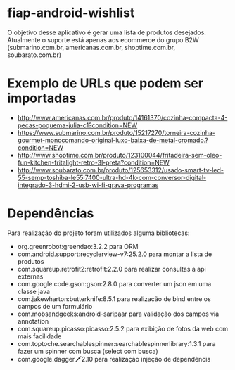 # fiap-android-wishlist

O objetivo desse aplicativo é gerar uma lista de produtos desejados. Atualmente o suporte está
apenas aos ecommerce do grupo B2W (submarino.com.br, americanas.com.br, shoptime.com.br, soubarato.com.br)

# Exemplo de URLs que podem ser importadas

 - http://www.americanas.com.br/produto/14161370/cozinha-compacta-4-pecas-poquema-julia-c1?condition=NEW
 - https://www.submarino.com.br/produto/15217270/torneira-cozinha-gourmet-monocomando-original-luxo-baixa-de-metal-cromado.?condition=NEW
 - http://www.shoptime.com.br/produto/123100044/fritadeira-sem-oleo-fun-kitchen-fritalight-retro-3l-preta?condition=NEW
 - http://www.soubarato.com.br/produto/125653312/usado-smart-tv-led-55-semp-toshiba-le55l7400-ultra-hd-4k-com-conversor-digital-integrado-3-hdmi-2-usb-wi-fi-grava-programas

# Dependências

Para realização do projeto foram utilizados alguma bibliotecas:

 - org.greenrobot:greendao:3.2.2 para ORM
 - com.android.support:recyclerview-v7:25.2.0 para montar a lista de produtos
 - com.squareup.retrofit2:retrofit:2.2.0 para realizar consultas a api externas
 - com.google.code.gson:gson:2.8.0 para converter um json em uma classe java
 - com.jakewharton:butterknife:8.5.1 para realização de bind entre os campos de um formulário
 - com.mobsandgeeks:android-saripaar para validação dos campos via annotation
 - com.squareup.picasso:picasso:2.5.2 para exibição de fotos da web com mais facilidade
 - com.toptoche.searchablespinner:searchablespinnerlibrary:1.3.1 para fazer um spinner com busca (select com busca)
 - com.google.dagger:dagger:2.10 para realização injeção de dependência


